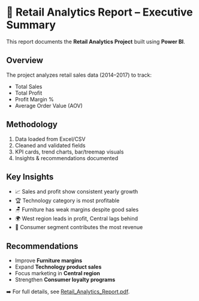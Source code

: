 # 📄 Retail Analytics Report – Executive Summary

This report documents the **Retail Analytics Project** built using **Power BI**.

## Overview
The project analyzes retail sales data (2014–2017) to track:
- Total Sales
- Total Profit
- Profit Margin %
- Average Order Value (AOV)

## Methodology
1. Data loaded from Excel/CSV
2. Cleaned and validated fields
3. KPI cards, trend charts, bar/treemap visuals
4. Insights & recommendations documented

## Key Insights
- 📈 Sales and profit show consistent yearly growth
- 🏆 Technology category is most profitable
- 🪑 Furniture has weak margins despite good sales
- 🌍 West region leads in profit, Central lags behind
- 👥 Consumer segment contributes the most revenue

## Recommendations
- Improve **Furniture margins**
- Expand **Technology product sales**
- Focus marketing in **Central region**
- Strengthen **Consumer loyalty programs**

➡️ For full details, see [Retail_Analytics_Report.pdf](./Retail_Analytics_Report.pdf).
